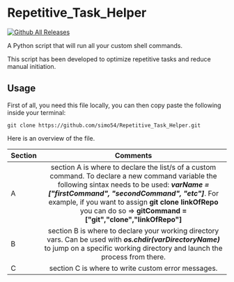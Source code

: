 # Repetitive_Task_Helper

[![Github All Releases](https://img.shields.io/badge/README.md-in%20progress-yellow)]()

A Python script that will run all your custom shell commands.

This script has been developed to optimize repetitive tasks and reduce manual initiation.

## Usage

First of all, you need this file locally, you can then copy paste the following inside your terminal:

```
git clone https://github.com/simo54/Repetitive_Task_Helper.git
```

Here is an overview of the file.

| Section |                                                                                                                                                          Comments                                                                                                                                                           |
| ------- | :-------------------------------------------------------------------------------------------------------------------------------------------------------------------------------------------------------------------------------------------------------------------------------------------------------------------------: |
| A       | section A is where to declare the list/s of a custom command. To declare a new command variable the following sintax needs to be used: **_varName = ["firstCommand", "secondCommand", "etc"]_**. For example, if you want to assign **git clone linkOfRepo** you can do so => **gitCommand = ["git","clone","linkOfRepo"]** |
| B       |                                                                   section B is where to declare your working directory vars. Can be used with **_os.chdir(varDirectoryName)_** to jump on a specific working directory and launch the process from there.                                                                   |
| C       |                                                                                                                                     section C is where to write custom error messages.                                                                                                                                      |
